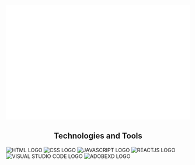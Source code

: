 <!-- kendyluu810 -->
<a href ="#" target="_blank">
    <img src="svg/kendyluu810.svg" with="1200" alt="kendyluu810"/>
</a>

<h2 align="center"> Technologies and Tools</h2>

<span><img src="https://img.shields.io/badge/-HTML5-E34F26?style=for-the-badge&labelColor=black&logo=html5&logoColor=E34F26" alt="HTML LOGO" title="HTML" height="25"/></span>
<span><img src="https://img.shields.io/badge/-css3-1572B6?style=for-the-badge&labelColor=black&logo=css3&logoColor=1572B6" alt="CSS LOGO" title="CSS" height="25"/></span>
<span><img src="https://img.shields.io/badge/-javascript-F7DF1E?style=for-the-badge&labelColor=black&logo=javascript&logoColor=F7DF1E" alt="JAVASCRIPT LOGO" title="JAVASCRIPT" height="25"/></span>
<span><img src="https://img.shields.io/badge/-react-61DAFB?style=for-the-badge&labelColor=black&logo=react&logoColor=61DAFB" alt="REACTJS LOGO" title="REACTJS" height="25"/></span>
<span><img src="https://img.shields.io/badge/-visualstudiocode-007ACC?style=for-the-badge&labelColor=white&logo=visualstudiocode&logoColor=007ACC" alt="VISUAL STUDIO CODE LOGO" title="VISUAL STUDIO CODE" height="25"/></span>
<span><img src="https://img.shields.io/badge/-adobexd-FF61F6?style=for-the-badge&labelColor=black&logo=adobexd&logoColor=FF61F6" alt="ADOBEXD LOGO" title="ADODEXD" height="25"/></span>
